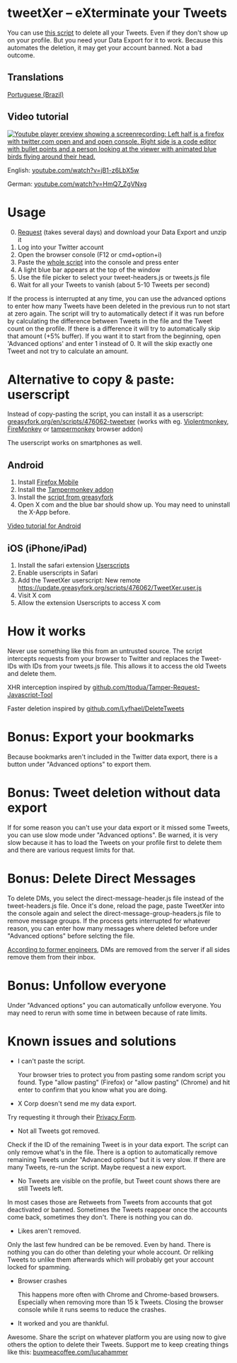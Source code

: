 # tweetXer – eXterminate your Tweets

You can use [this script](https://raw.githubusercontent.com/lucahammer/tweetXer/refs/heads/main/tweetXer.js) to delete all your Tweets. Even if they don't show up on your profile. But you need your Data Export for it to work.
Because this automates the deletion, it may get your account banned. Not a bad outcome.

## Translations

[Portuguese (Brazil)](https://github.com/arielgmelo/tweetXer-ptbr)

## Video tutorial

[![Youtube player preview showing a screenrecording: Left half is a firefox with twitter.com open and and open console. Right side is a code editor with bullet points and a person looking at the viewer with animated blue birds flying around their head.](https://img.youtube.com/vi/jB1-z6LbX5w/0.jpg)](https://www.youtube.com/watch?v=jB1-z6LbX5w)

English: [youtube.com/watch?v=jB1-z6LbX5w](https://www.youtube.com/watch?v=jB1-z6LbX5w)

German: [youtube.com/watch?v=HmQ7_ZgVNxg](https://www.youtube.com/watch?v=HmQ7_ZgVNxg)

# Usage
0.  [Request](https://x.com/settings/your_twitter_data/data) (takes several days) and download your Data Export and unzip it
1.  Log into your Twitter account
2.  Open the browser console (F12 or cmd+option+i)
3.  Paste the [whole script](https://raw.githubusercontent.com/lucahammer/tweetXer/main/tweetXer.js) into the console and press enter
4.  A light blue bar appears at the top of the window
5.  Use the file picker to select your tweet-headers.js or tweets.js file
6.  Wait for all your Tweets to vanish (about 5-10 Tweets per second)

If the process is interrupted at any time, you can use the advanced options to enter how many Tweets have been deleted in the previous run to not start at zero again. The script will try to automatically detect if it was run before by calculating the difference between Tweets in the file and the Tweet count on the profile. If there is a difference it will try to automatically skip that amount (+5% buffer). If you want it to start from the beginning, open 'Advanced options' and enter 1 instead of 0. It will the skip exactly one Tweet and not try to calculate an amount.

# Alternative to copy & paste: userscript

Instead of copy-pasting the script, you can install it as a userscript: [greasyfork.org/en/scripts/476062-tweetxer](https://greasyfork.org/en/scripts/476062-tweetxer) (works with eg. [Violentmonkey](https://addons.mozilla.org/firefox/addon/violentmonkey/), [FireMonkey](https://addons.mozilla.org/firefox/addon/firemonkey/) or [tampermonkey](https://addons.mozilla.org/firefox/addon/tampermonkey/) browser addon)

The userscript works on smartphones as well.

## Android

1. Install [Firefox Mobile](https://www.mozilla.org/firefox/browsers/mobile/)
2. Install the [Tampermonkey addon](https://addons.mozilla.org/firefox/addon/tampermonkey/)
3. Install the [script from greasyfork](https://greasyfork.org/en/scripts/476062-tweetxer)
4. Open X com and the blue bar should show up. You may need to uninstall the X-App before.

[Video tutorial for Android](https://www.youtube.com/watch?v=Z-MeTaRq6xM)

## iOS (iPhone/iPad)

1. Install the safari extension [Userscripts](https://apps.apple.com/app/userscripts/id1463298887)
2. Enable userscripts in Safari
3. Add the TweetXer userscript: New remote https://update.greasyfork.org/scripts/476062/TweetXer.user.js
4. Visit X com
5. Allow the extension Userscripts to access X com

# How it works

Never use something like this from an untrusted source. The script intercepts requests from your browser to Twitter and replaces the Tweet-IDs
with IDs from your tweets.js file. This allows it to access the old Tweets and delete them.

XHR interception inspired by [github.com/ttodua/Tamper-Request-Javascript-Tool](https://github.com/ttodua/Tamper-Request-Javascript-Tool)

Faster deletion inspired by [github.com/Lyfhael/DeleteTweets](https://github.com/Lyfhael/DeleteTweets)

# Bonus: Export your bookmarks

Because bookmarks aren't included in the Twitter data export, there is a button under "Advanced options" to export them.

# Bonus: Tweet deletion without data export

If for some reason you can't use your data export or it missed some Tweets, you can use slow mode under "Advanced options". Be warned, it is very slow because it has to load the Tweets on your profile first to delete them and there are various request limits for that.

# Bonus: Delete Direct Messages

To delete DMs, you select the direct-message-header.js file instead of the tweet-headers.js file. Once it's done, reload the page, paste TweetXer into the console again and select the direct-message-group-headers.js file to remove message groups. If the process gets interrupted for whatever reason, you can enter how many messages where deleted before under "Advanced options" before selcting the file.

[According to former engineers](https://bsky.app/profile/triketora.com/post/3lcbmqzo4uk25), DMs are removed from the server if all sides remove them from their inbox.

# Bonus: Unfollow everyone

Under "Advanced options" you can automatically unfollow everyone. You may need to rerun with some time in between because of rate limits.

# Known issues and solutions

- I can't paste the script.

  Your browser tries to protect you from pasting some random script you found. Type "allow pasting" (Firefox) or "allow pasting" (Chrome) and hit enter to confirm that you know what you are doing.

- X Corp doesn't send me my data export.

Try requesting it through their [Privacy Form](https://help.x.com/en/forms/privacy/request-account-info/me).

- Not all Tweets got removed.

Check if the ID of the remaining Tweet is in your data export. The script can only remove what's in the file. There is a option to automatically remove remaining Tweets under "Advanced options" but it is very slow. If there are many Tweets, re-run the script. Maybe request a new export.

- No Tweets are visible on the profile, but Tweet count shows there are still Tweets left.

In most cases those are Retweets from Tweets from accounts that got deactivated or banned. Sometimes the Tweets reappear once the accounts come back, sometimes they don't. There is nothing you can do.

- Likes aren't removed.

Only the last few hundred can be be removed. Even by hand. There is nothing you can do other than deleting your whole account. Or reliking Tweets to unlike them afterwards which will probably get your account locked for spamming.

- Browser crashes

  This happens more often with Chrome and Chrome-based browsers. Especially when removing more than 15 k Tweets. Closing the browser console while it runs seems to reduce the crashes.

- It worked and you are thankful.

Awesome. Share the script on whatever platform you are using now to give others the option to delete their Tweets. Support me to keep creating things like this: [buymeacoffee.com/lucahammer](https://www.buymeacoffee.com/lucahammer)
